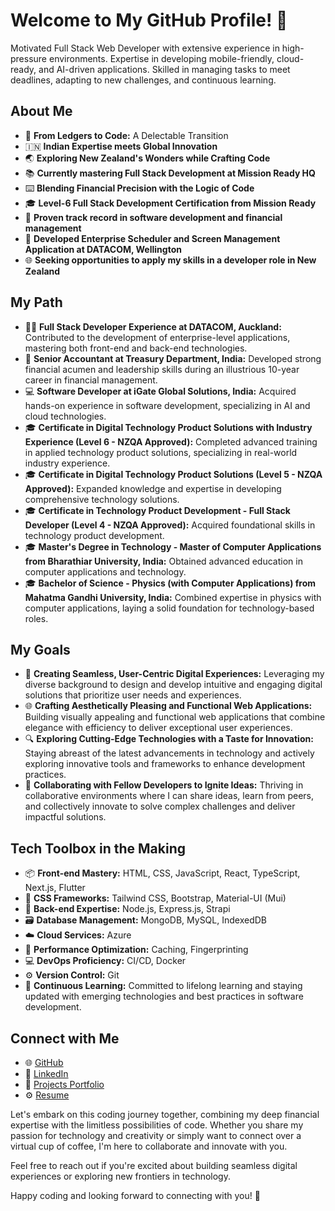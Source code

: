 # Welcome to My GitHub Profile! 👋

Motivated Full Stack Web Developer with extensive experience in high-pressure environments. Expertise in developing mobile-friendly, cloud-ready, and AI-driven applications. Skilled in managing tasks to meet deadlines, adapting to new challenges, and continuous learning. 

## About Me
- 🥐 **From Ledgers to Code:** A Delectable Transition
- 🇮🇳 **Indian Expertise meets Global Innovation**
- 🌏 **Exploring New Zealand's Wonders while Crafting Code**
- 📚 **Currently mastering Full Stack Development at Mission Ready HQ**
- ⌨️ **Blending Financial Precision with the Logic of Code**
- 🎓 **Level-6 Full Stack Development Certification from Mission Ready**
- 💼 **Proven track record in software development and financial management**
- 🔧 **Developed Enterprise Scheduler and Screen Management Application at DATACOM, Wellington**
- 🌐 **Seeking opportunities to apply my skills in a developer role in New Zealand**

## My Path
- 👨‍💼 **Full Stack Developer Experience at DATACOM, Auckland:** Contributed to the development of enterprise-level applications, mastering both front-end and back-end technologies.
- 💼 **Senior Accountant at Treasury Department, India:** Developed strong financial acumen and leadership skills during an illustrious 10-year career in financial management.
- 💻 **Software Developer at iGate Global Solutions, India:** Acquired hands-on experience in software development, specializing in AI and cloud technologies.
- 🎓 **Certificate in Digital Technology Product Solutions with Industry Experience (Level 6 - NZQA Approved):** Completed advanced training in applied technology product solutions, specializing in real-world industry experience.
- 🎓 **Certificate in Digital Technology Product Solutions (Level 5 - NZQA Approved):** Expanded knowledge and expertise in developing comprehensive technology solutions.
- 🎓 **Certificate in Technology Product Development - Full Stack Developer (Level 4 - NZQA Approved):** Acquired foundational skills in technology product development.
- 🎓 **Master's Degree in Technology - Master of Computer Applications from Bharathiar University, India:** Obtained advanced education in computer applications and technology.
- 🎓 **Bachelor of Science - Physics (with Computer Applications) from Mahatma Gandhi University, India:** Combined expertise in physics with computer applications, laying a solid foundation for technology-based roles.

## My Goals
- 🚀 **Creating Seamless, User-Centric Digital Experiences:** Leveraging my diverse background to design and develop intuitive and engaging digital solutions that prioritize user needs and experiences.
- 🌐 **Crafting Aesthetically Pleasing and Functional Web Applications:** Building visually appealing and functional web applications that combine elegance with efficiency to deliver exceptional user experiences.
- 🔍 **Exploring Cutting-Edge Technologies with a Taste for Innovation:** Staying abreast of the latest advancements in technology and actively exploring innovative tools and frameworks to enhance development practices.
- 🤝 **Collaborating with Fellow Developers to Ignite Ideas:** Thriving in collaborative environments where I can share ideas, learn from peers, and collectively innovate to solve complex challenges and deliver impactful solutions.

## Tech Toolbox in the Making
- 📦 **Front-end Mastery:** HTML, CSS, JavaScript, React, TypeScript, Next.js, Flutter
- 🎨 **CSS Frameworks:** Tailwind CSS, Bootstrap, Material-UI (Mui)
- 📡 **Back-end Expertise:** Node.js, Express.js, Strapi
- 🗃️ **Database Management:** MongoDB, MySQL, IndexedDB
- ☁️ **Cloud Services:** Azure
- 🚀 **Performance Optimization:** Caching, Fingerprinting
- 💻 **DevOps Proficiency:** CI/CD, Docker
- ⚙️ **Version Control:** Git
- 🚀 **Continuous Learning:** Committed to lifelong learning and staying updated with emerging technologies and best practices in software development.

## Connect with Me
- 🌐 [GitHub](https://github.com/Prasanthyb)
- 👔 [LinkedIn](https://www.linkedin.com/in/prasanthy-bhaskaran-74ab1b2a3)
- 🚀 [Projects Portfolio](https://portfolio.prasanthy.in/)
- ⚙️ [Resume](https://drive.google.com/file/d/1v2qG6aUFNrQx9BGx9HTuoWGx0pmcIqj1/view?usp=sharing)

Let's embark on this coding journey together, combining my deep financial expertise with the limitless possibilities of code. Whether you share my passion for technology and creativity or simply want to connect over a virtual cup of coffee, I'm here to collaborate and innovate with you.

Feel free to reach out if you're excited about building seamless digital experiences or exploring new frontiers in technology.

Happy coding and looking forward to connecting with you! 🚀
